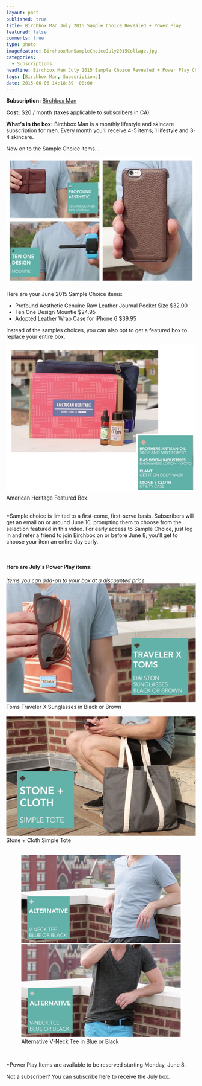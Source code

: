 ```yaml
---
layout: post
published: true
title: Birchbox Man July 2015 Sample Choice Revealed + Power Play
featured: false
comments: true
type: photo
imagefeature: BirchboxManSampleChoiceJuly2015Collage.jpg
categories: 
  - Subscriptions
headline: Birchbox Man July 2015 Sample Choice Revealed + Power Play Choices
tags: [Birchbox Man, Subscriptions]
date: 2015-06-06 14:18:39 -08:00
---
```


<p><b>Subscription:</b> <a href="https://www.birchbox.com/invite/whatsupmailbox">Birchbox Man</a></p>
<p><b>Cost:</b> $20 / month (taxes applicable to subscribers in CA)</p>
<p><b>What's in the box:</b> Birchbox Man is a monthly lifestyle and skincare subscription for men. Every month you'll receive 4-5 items; 1 lifestyle and 3-4 skincare.</p>

<p>Now on to the Sample Choice items...</p>
<center><img src='/images/BirchboxManSampleChoiceJuly2015Collage2.jpg'></center>

Here are your June 2015 Sample Choice items:
<ul><li>Profound Aesthetic Genuine Raw Leather Journal Pocket Size $32.00</li>
<li>Ten One Design Mountie $24.95</li>
<li>Adopted Leather Wrap Case for iPhone 6 $39.95</li>
</ul>

<p>Instead of the samples choices, you can also opt to get a featured box to replace your entire box.</p>
<center><img src='/images/BirchboxManSampleChoiceJuly2015FeaturedBox.jpg'></center>
<figcaption>American Heritage Featured Box</figcaption>

<br>

*Sample choice is limited to a first-come, first-serve basis. Subscribers will get an email on or around June 10, prompting them to choose from the selection featured in this video. For early access to Sample Choice, just log in and refer a friend to join Birchbox on or before June 8; you’ll get to choose your item an entire day early.

<br>

<H4>Here are July's Power Play items:</H4>
<i>items you can add-on to your box at a discounted price</i>
<center><img src='/images/BirchboxManPowerPlayJuly2015Sunglasses.png'></center>
<figcaption>Toms Traveler X Sunglasses in Black or Brown</figcaption>

<br>

<center><img src='/images/BirchboxManPowerPlayJuly2015Tote.png'></center>
<figcaption>Stone + Cloth Simple Tote</figcaption>

<br>

<figure class="half">
      <img src='/images/BirchboxManPowerPlayJuly2015Tee.png'></center>
      <img src='/images/BirchboxManPowerPlayJuly2015Tee2.png'></center>
      <figcaption>Alternative V-Neck Tee in Blue or Black</figcaption>
</figure>

<br>

*Power Play Items are available to be reserved starting Monday, June 8.

<p>Not a subscriber? You can subscribe <a href="https://www.birchbox.com/invite/whatsupmailbox">here</a> to receive the July box.</p>

